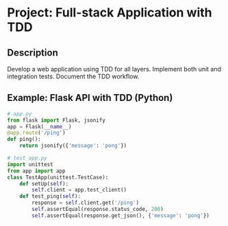 # Project: Full-stack Application with TDD

## Description
Develop a web application using TDD for all layers. Implement both unit and integration tests. Document the TDD workflow.

## Example: Flask API with TDD (Python)
```python
# app.py
from flask import Flask, jsonify
app = Flask(__name__)
@app.route('/ping')
def ping():
    return jsonify({'message': 'pong'})

# test_app.py
import unittest
from app import app
class TestApp(unittest.TestCase):
    def setUp(self):
        self.client = app.test_client()
    def test_ping(self):
        response = self.client.get('/ping')
        self.assertEqual(response.status_code, 200)
        self.assertEqual(response.get_json(), {'message': 'pong'})
```
